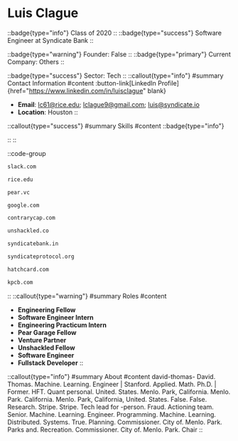 # Luis Clague
::badge{type="info"}
Class of 2020
::
::badge{type="success"}
Software Engineer at Syndicate Bank
::

::badge{type="warning"}
Founder: False
::
::badge{type="primary"}
Current Company: Others
::

::badge{type="success"}
Sector: Tech
::
::callout{type="info"}
#summary
Contact Information
#content
:button-link[LinkedIn Profile]{href="https://www.linkedin.com/in/luisclague" blank}
- **Email**: lc61@rice.edu; lclague9@gmail.com; luis@syndicate.io
- **Location**: Houston
::

::callout{type="success"}
#summary
Skills
#content
::badge{type="info"}

::
::

::code-group
```bash [Slack]
slack.com
```
```bash [Rice University]
rice.edu
```
```bash [Pear VC]
pear.vc
```
```bash [Google]
google.com
```
```bash [Contrary]
contrarycap.com
```
```bash [Unshackled]
unshackled.co
```
```bash [Syndicate Bank]
syndicatebank.in
```
```bash [Syndicate]
syndicateprotocol.org
```
```bash [Nearside]
hatchcard.com
```
```bash [Kleiner Perkins Caufield & Byers]
kpcb.com
```
::
::callout{type="warning"}
#summary
Roles
#content
- **Engineering Fellow**
- **Software Engineer Intern**
- **Engineering Practicum Intern**
- **Pear Garage Fellow**
- **Venture Partner**
- **Unshackled Fellow**
- **Software Engineer**
- **Fullstack Developer**
::

::callout{type="info"}
#summary
About
#content
david-thomas- David. Thomas. Machine. Learning. Engineer | Stanford. Applied. Math. Ph.D. | Former. HFT. Quant personal. United. States. Menlo. Park, California. Menlo. Park. California. Menlo. Park, California, United. States. False. False. Research. Stripe. Stripe. Tech lead for -person. Fraud. Actioning team. Senior. Machine. Learning. Engineer. Programming. Machine. Learning. Distributed. Systems. True. Planning. Commissioner. City of. Menlo. Park. Parks and. Recreation. Commissioner. City of. Menlo. Park. Chair
::
